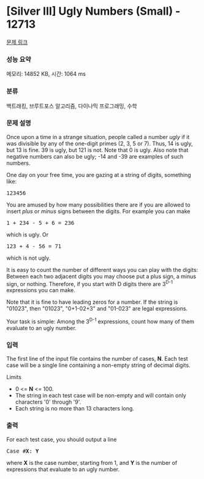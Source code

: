 # [Silver III] Ugly Numbers (Small) - 12713 

[문제 링크](https://www.acmicpc.net/problem/12713) 

### 성능 요약

메모리: 14852 KB, 시간: 1064 ms

### 분류

백트래킹, 브루트포스 알고리즘, 다이나믹 프로그래밍, 수학

### 문제 설명

<p>Once upon a time in a strange situation, people called a number <em>ugly</em> if it was divisible by any of the one-digit primes (2, 3, 5 or 7). Thus, 14 is ugly, but 13 is fine. 39 is ugly, but 121 is not. Note that 0 is ugly. Also note that negative numbers can also be ugly; -14 and -39 are examples of such numbers.</p>

<p>One day on your free time, you are gazing at a string of digits, something like:</p>

<pre>123456
</pre>

<p>You are amused by how many possibilities there are if you are allowed to insert <em>plus</em> or <em>minus</em> signs between the digits. For example you can make</p>

<pre>1 + 234 - 5 + 6 = 236
</pre>

<p>which is ugly. Or</p>

<pre>123 + 4 - 56 = 71
</pre>

<p>which is not ugly.</p>

<p>It is easy to count the number of different ways you can play with the digits: Between each two adjacent digits you may choose put a plus sign, a minus sign, or nothing. Therefore, if you start with D digits there are 3<sup>D-1</sup> expressions you can make.</p>

<p>Note that it is fine to have leading zeros for a number. If the string is "01023", then "01023", "0+1-02+3" and "01-023" are legal expressions.</p>

<p>Your task is simple: Among the 3<sup>D-1</sup> expressions, count how many of them evaluate to an ugly number.</p>

### 입력 

 <p>The first line of the input file contains the number of cases, <strong>N</strong>. Each test case will be a single line containing a non-empty string of decimal digits.</p>

<p>Limits</p>

<ul>
	<li>0 <= <strong>N</strong> <= 100.</li>
	<li>The string in each test case will be non-empty and will contain only characters '0' through '9'.</li>
	<li>Each string is no more than 13 characters long.</li>
</ul>

### 출력 

 <p>For each test case, you should output a line </p>

<pre>Case #<strong>X</strong>: <strong>Y</strong></pre>

<p>where <strong>X</strong> is the case number, starting from 1, and <strong>Y</strong> is the number of expressions that evaluate to an ugly number.</p>

